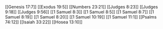 [[Genesis 17:7]]
[[Exodus 19:5]]
[[Numbers 23:21]]
[[Judges 8:23]]
[[Judges 9:18]]
[[Judges 9:56]]
[[1 Samuel 8:3]]
[[1 Samuel 8:5]]
[[1 Samuel 8:7]]
[[1 Samuel 8:19]]
[[1 Samuel 8:20]]
[[1 Samuel 10:19]]
[[1 Samuel 11:1]]
[[Psalms 74:12]]
[[Isaiah 33:22]]
[[Hosea 13:10]]
